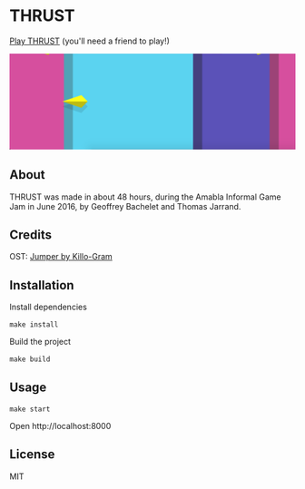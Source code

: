 # THRUST

[Play THRUST](https://thrustgame.github.io/thrust) (you'll need a friend to play!)

![](logo.png)

## About

THRUST was made in about 48 hours,
during the Amabla Informal Game Jam in June 2016,
by Geoffrey Bachelet and Thomas Jarrand.

## Credits

OST: [Jumper by Killo-Gram](https://www.jamendo.com/track/1350213/jumper)

## Installation

Install dependencies

    make install

Build the project

    make build

## Usage

    make start

Open http://localhost:8000

## License

MIT
